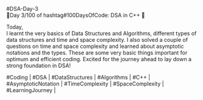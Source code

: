#DSA-Day-3<br/>
🚀Day 3/100 of hashtag#100DaysOfCode: DSA in C++ 🚀<br/>

Today, <br/>
I learnt the very basics of Data Structures and Algorithms, different types of data structures and time and space complexity. I also solved a couple of questions on time and space complexity and learned about asymptotic notations and the types. 
These are some very basic things important for optimum and efficient coding. Excited for the journey ahead to lay down a strong foundation in DSA!

#Coding | #DSA | #DataStructures | #Algorithms | #C++ | #AsymptoticNotation | #TimeComplexity | #SpaceComplexity | #LearningJourney |
